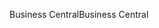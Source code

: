 <span data-ttu-id="f42b7-101">Business Central</span><span class="sxs-lookup"><span data-stu-id="f42b7-101">Business Central</span></span>
